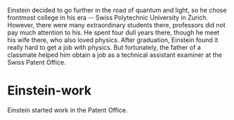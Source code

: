 Einstein decided to go further in the road of quantum and light, so he chose frontmost college in his era -- Swiss Polytechnic University in Zurich. However, there were many extraordinary students there, professors did not pay much attention to his. He spent four dull years there, though he meet his wife there, who also loved physics. After graduation, Einstein found it really hard to get a job with physics. But fortunately, the father of a classmate helped him obtain a job as a technical assistant examiner at the Swiss Patent Office.  

# Einstein-work
Einstein started work in the Patent Office.


